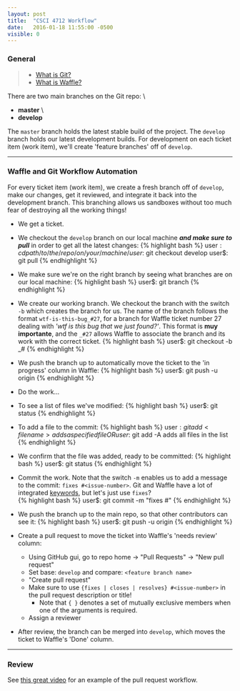 ```yaml
---
layout: post
title:  "CSCI 4712 Workflow"
date:   2016-01-18 11:55:00 -0500
visible: 0
---
```

### General

> - [What is Git?](https://youtu.be/_Jmkvv_nKTE)
> - [What is Waffle?](https://youtu.be/yEbRaA3rYuA)

There are two main branches on the Git repo: \\
- **master** \\
- **develop** 

The ```master``` branch holds the latest stable build of the project. The ```develop``` branch holds our latest development builds. For development on each ticket item (work item), we'll create 'feature branches' off of ```develop```.

- - -  

### Waffle and Git Workflow Automation
For every ticket item (work item), we create a fresh branch off of ```develop```, make our changes, get it reviewed, and integrate it back into the development branch. This branching allows us sandboxes without too much fear of destroying all the working things!  

- We get a ticket.

- We checkout the ```develop``` branch on our local machine ***and make sure to pull*** in order to get all the latest changes:
{% highlight bash %}
user$: cd path/to/the/repo/on/your/machine/
user$: git checkout develop
user$: git pull
{% endhighlight %}

- We make sure we're on the right branch by seeing what branches are on our local machine:
{% highlight bash %}
user$: git branch
{% endhighlight %}

- We create our working branch. We checkout the branch with the switch ```-b``` which creates the branch for us. The name of the branch follows the format ```wtf-is-this-bug_#27```, for a branch for Waffle ticket number 27 dealing with _'wtf is this bug that we just found?'_. This format is **muy importante**, and the ```_#27``` allows Waffle to associate the branch and its work with the correct ticket.
{% highlight bash %}
user$: git checkout -b <description-separated-by-endashes>_#<issue-number>
{% endhighlight %}

- We push the branch up to automatically move the ticket to the 'in progress' column in Waffle:
{% highlight bash %}
user$: git push -u origin <whatever branch name we created above>
{% endhighlight %}

- Do the work...

- To see a list of files we've modified:
{% highlight bash %}
user$: git status
{% endhighlight %}

- To add a file to the commit:
{% highlight bash %}
user$: git add <filename>
adds a specified file
OR
user$: git add -A
adds all files in the list
{% endhighlight %}

- We confirm that the file was added, ready to be committed:
{% highlight bash %}
user$: git status
{% endhighlight %}

- Commit the work. Note that the switch ```-m``` enables us to add a message to the commit: ```fixes #<issue-number>```. Git and Waffle have a lot of integrated [keywords](https://help.github.com/articles/closing-issues-via-commit-messages/), but let's just use ```fixes```?  
{% highlight bash %}
user$: git commit -m "fixes #<issue-number>"
{% endhighlight %}

- We push the branch up to the main repo, so that other contributors can see it:
{% highlight bash %}
user$: git push -u origin <whatever branch name we created>
{% endhighlight %}

- Create a pull request to move the ticket into Waffle's 'needs review' column:
  - Using GitHub gui, go to repo home -> "Pull Requests" -> "New pull request"
  - Set base: ```develop``` and compare: ```<feature branch name>```
  - "Create pull request"
  - Make sure to use ```{fixes | closes | resolves} #<issue-number>``` in the pull request description or title!
    - Note that ```{ }``` denotes a set of mutually exclusive members when one of the arguments is required.
  - Assign a reviewer

- After review, the branch can be merged into ```develop```, which moves the ticket to Waffle's 'Done' column.

- - -

### Review
See [this great video](https://youtu.be/uJ8jEVKKvyI) for an example of the pull request workflow.
